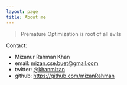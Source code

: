 ```yaml
---
layout: page
title: About me 
---
```


> Premature Optimization is root of all evils

Contact:

- Mizanur Rahman Khan
- email: mizan.cse.buet@gmail.com
- twitter: [@khanmizan](https://twitter.com/khanmizan)
- github: https://github.com/mizanRahman



